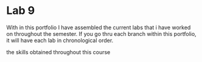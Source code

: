 # Lab 9

With in this portfolio I have assembled the current labs that i have worked on throughout the semester. If you go thru each branch within this portfolio, it will have each lab in chronological order. 

the skills obtained throughout this course 
